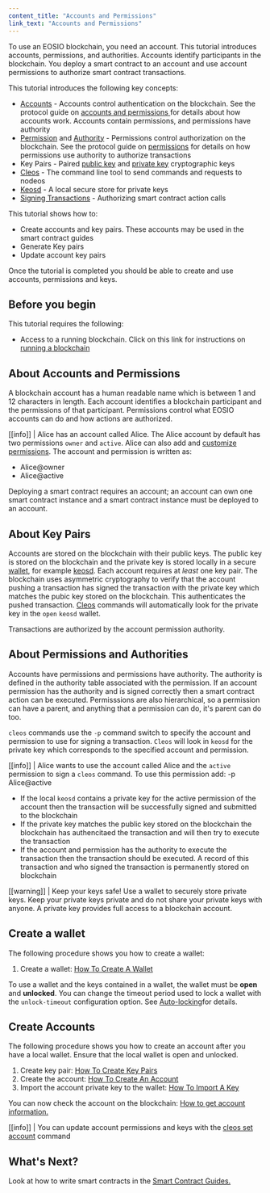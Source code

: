 ```yaml
---
content_title: "Accounts and Permissions"
link_text: "Accounts and Permissions"
---
```


To use an EOSIO blockchain, you need an account. This tutorial introduces accounts, permissions, and authorities. Accounts identify participants in the blockchain. You deploy a smart contract to an account and use account permissions to authorize smart contract transactions.


This tutorial introduces the following key concepts:
* [Accounts](../../glossary/index#account) - Accounts control authentication on the blockchain. See the protocol guide on [accounts and permissions ](../../60_protocol-guides/40_accounts_and_permissions.md/#2-accounts) for details about how accounts work. Accounts contain permissions, and permissions have authority  
* [Permission](../../glossary/index/#permission) and [Authority](../../glossary/index/#authority) - Permissions control authorization on the blockchain. See the protocol guide on [permissions](../../60_protocol-guides/40_accounts_and_permissions.md/#3-permissions) for details on how permissions use authority to authorize transactions 
* Key Pairs  - Paired [public key](../../glossary/index/#public-key) and [private key](../../glossary/index/#private-key) cryptographic keys
* [Cleos](../../glossary/index#cleos) - The command line tool to send commands and requests to nodeos
* [Keosd](../../glossary/index#keosd) - A local secure store for private keys
* [Signing Transactions](../../60_protocol-guides/20_transactions_protocol.md/#22-signed-transaction-instance) - Authorizing smart contract action calls

 This tutorial shows how to:
* Create accounts and key pairs. These accounts may be used in the smart contract guides
* Generate Key pairs
* Update account key pairs

Once the tutorial is completed you should be able to create and use accounts, permissions and keys.

## Before you begin

This tutorial requires the following:
* Access to a running blockchain. Click on this link for instructions on [running a blockchain](10_running-a-blockchain.md)

## About Accounts and Permissions

A blockchain account has a human readable name which is between 1 and 12 characters in length. Each account identifies a blockchain participant and the permissions of that participant. Permissions control what EOSIO accounts can do and how actions are authorized.


[[info]]
| Alice has an account called Alice. The Alice account by default has two permissions `owner` and `active`. Alice can also add and [customize permissions](../../60_protocol-guides/40_accounts_and_permissions.md/#341-custom-permissions). 
The account and permission is written as:
* Alice@owner
* Alice@active

Deploying a smart contract requires an account; an account can own one smart contract instance and a smart contract instance must be deployed to an account.

## About Key Pairs

Accounts are stored on the blockchain with their public keys. The public key is stored on the blockchain and the private key is stored locally in a secure [wallet](../../glossary/index/#wallet), for example [keosd](../../glossary/index/#keosd). Each account requires at *least* one key pair. The blockchain uses asymmetric cryptography to verify that the account pushing a transaction has signed the transaction with the private key which matches the pubic key stored on the blockchain. This authenticates the pushed transaction. [Cleos](../../glossary/index#cleos) commands will automatically look for the private key in the `open` `keosd` wallet.  

Transactions are authorized by the account permission authority.   

## About Permissions and Authorities

Accounts have permissions and permissions have authority. The authority is defined in the authority table associated with the permission. If an account permission has the authority and is signed correctly then a smart contract action can be executed.
Permisssions are also hierarchical, so a permission can have a parent, and anything that a permission can do, it's parent can do too. 

`cleos` commands use the `-p` command switch to specify the account and permission to use for signing a transaction. `Cleos` will look in `keosd` for the private key which corresponds to the specified account and permission.

[[info]]
| Alice wants to use the account called Alice and the `active` permission to sign a `cleos` command. To use this permission add: -p Alice@active

* If the local `keosd` contains a private key for the active permission of the account then the transaction will be successfully signed and submitted to the blockchain
* If the private key matches the public key stored on the blockchain the blockchain has authencitaed the transaction and will then try to execute the transaction
* If the account and permission has the authority to execute the transaction then the transaction should be executed. A record of this transaction and who signed the transaction is permanently stored on blockchain

[[warning]]
| Keep your keys safe! Use a wallet to securely store private keys. Keep your private keys private and do not share your private keys with anyone. A private key provides full access to a blockchain account.

## Create a wallet
The following procedure shows you how to create a wallet: 

1. Create a wallet: [How To Create A Wallet](https://developers.eos.io/manuals/eos/latest/cleos/how-to-guides/how-to-create-a-wallet)

To use a wallet and the keys contained in a wallet, the wallet must be **open** and **unlocked**. You can change the timeout period used to lock a wallet with the `unlock-timeout` configuration option. See [Auto-locking](https://developers.eos.io/manuals/eos/latest/keosd/usage#auto-locking)for details. 

## Create Accounts

The following procedure shows you how to create an account after you have a local wallet. Ensure that the local wallet is open and unlocked.

1. Create key pair: [How To Create Key Pairs](https://developers.eos.io/manuals/eos/latest/cleos/how-to-guides/how-to-create-key-pairs)
2. Create the account: [How To Create An Account](https://developers.eos.io/manuals/eos/latest/cleos/how-to-guides/how-to-create-an-account)
3. Import the account private key to the wallet: [How To Import A Key](https://developers.eos.io/manuals/eos/latest/cleos/how-to-guides/how-to-import-a-key)
 
You can now check the account on the blockchain: [How to get account information.](https://developers.eos.io/manuals/eos/latest/cleos/how-to-guides/how-to-get-account-information) 

[[info]]
| You can update account permissions and keys with the [cleos set account](https://developers.eos.io/manuals/eos/latest/cleos/command-reference/set/set-account) command

## What's Next?

Look at how to write smart contracts in the [Smart Contract Guides.](../index.md)